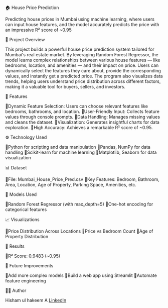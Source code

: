 🏠 House Price Prediction

Predicting house prices in Mumbai using machine learning, where users can input house features, and the model accurately predicts the price with an impressive R² score of ~0.95

📂 Project Overview
 
This project builds a powerful house price prediction system tailored for Mumbai's real estate market. By leveraging Random Forest Regressor, the model learns complex relationships between various house features — like bedrooms, location, and amenities — and their impact on price. Users can dynamically select the features they care about, provide the corresponding values, and instantly get a predicted price. The program also visualizes data trends, helping users understand price distribution across different factors, making it a valuable tool for buyers, sellers, and investors.

🚀 Features

🔸Dynamic Feature Selection: Users can choose relevant features like bedrooms, bathrooms, and location.
🔸User-Friendly Input: Collects feature values through console prompts.
🔸Data Handling: Manages missing values and cleans the dataset.
🔸Visualization: Generates insightful charts for data exploration.
🔸High Accuracy: Achieves a remarkable R² score of ~0.95.

⚙️ Technology Used

🔸Python for scripting and data manipulation
🔸Pandas, NumPy for data handling
🔸Scikit-learn for machine learning
🔸Matplotlib, Seaborn for data visualization

📊 Dataset

🔸File: Mumbai_House_Price_Pred.csv
🔸Key Features: Bedroom, Bathroom, Area, Location, Age of Property, Parking Space, Amenities, etc.

🧠 Models Used

🔸Random Forest Regressor (with max_depth=5)
🔸One-hot encoding for categorical features

📈 Visualizations

🔸Price Distribution Across Locations
🔸Price vs Bedroom Count
🔸Age of Property Distribution

🧾 Results

🔸R² Score: 0.9483 (~0.95)

🚀 Future Improvements

🔸Add more complex models 
🔸Build a web app using Streamlit
🔸Automate feature engineering

🧑‍💻 Author

Hisham ul hakeem A
[LinkedIn](https://linkedin.com/in/hishamhakeem) 